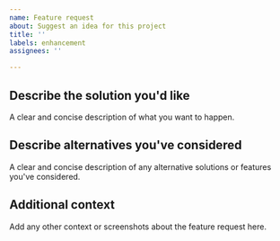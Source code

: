 ```yaml
---
name: Feature request
about: Suggest an idea for this project
title: ''
labels: enhancement
assignees: ''

---
```


## Describe the solution you'd like
A clear and concise description of what you want to happen.

## Describe alternatives you've considered
A clear and concise description of any alternative solutions or features you've considered.

## Additional context
Add any other context or screenshots about the feature request here.
